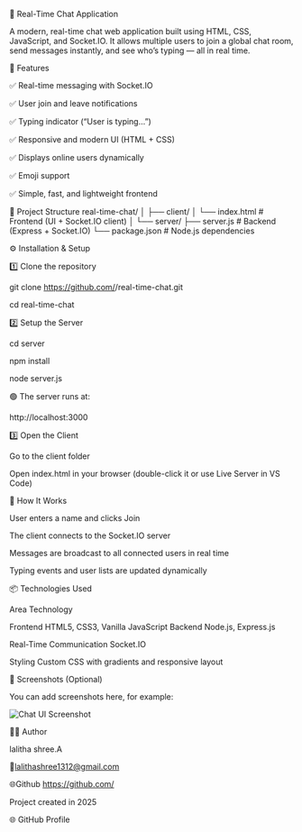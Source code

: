 💬 Real-Time Chat Application

A modern, real-time chat web application built using HTML, CSS, JavaScript, and Socket.IO.
It allows multiple users to join a global chat room, send messages instantly, and see who’s typing — all in real time.


🚀 Features

✅ Real-time messaging with Socket.IO

✅ User join and leave notifications

✅ Typing indicator (“User is typing…”)

✅ Responsive and modern UI (HTML + CSS)

✅ Displays online users dynamically

✅ Emoji support

✅ Simple, fast, and lightweight frontend


🧱 Project Structure
real-time-chat/
│
├── client/
│   └── index.html       # Frontend (UI + Socket.IO client)
│
└── server/
    ├── server.js        # Backend (Express + Socket.IO)
    └── package.json     # Node.js dependencies


⚙️ Installation & Setup

1️⃣ Clone the repository

git clone https://github.com/<your-username>/real-time-chat.git

cd real-time-chat

2️⃣ Setup the Server

cd server

npm install

node server.js


🟢 The server runs at:

http://localhost:3000

3️⃣ Open the Client

Go to the client folder

Open index.html in your browser (double-click it or use Live Server in VS Code)


🧩 How It Works

User enters a name and clicks Join

The client connects to the Socket.IO server

Messages are broadcast to all connected users in real time

Typing events and user lists are updated dynamically


📦 Technologies Used

Area	Technology

Frontend	HTML5, CSS3, Vanilla JavaScript
Backend	Node.js, Express.js

Real-Time Communication	Socket.IO

Styling	Custom CSS with gradients and responsive layout

📸 Screenshots (Optional)

You can add screenshots here, for example:

![Chat UI Screenshot](./client/screenshot.png)


🧑‍💻 Author

lalitha shree.A

📧lalithashree1312@gmail.com

🌐Github https://github.com/

Project created in 2025



🌐 GitHub Profile
